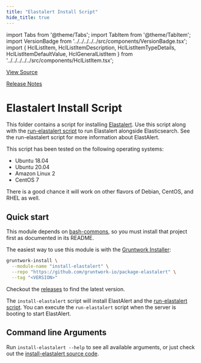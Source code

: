```yaml
---
title: "Elastalert Install Script"
hide_title: true
---
```


import Tabs from '@theme/Tabs';
import TabItem from '@theme/TabItem';
import VersionBadge from '../../../../../src/components/VersionBadge.tsx';
import { HclListItem, HclListItemDescription, HclListItemTypeDetails, HclListItemDefaultValue, HclGeneralListItem } from '../../../../../src/components/HclListItem.tsx';

<a href="https://github.com/gruntwork-io/terraform-aws-elk/tree/master/modules/install-elastalert" className="link-button" title="View the source code for this module in GitHub.">View Source</a>

<a href="https://github.com/gruntwork-io/terraform-aws-elk/releases?q=" className="link-button" title="Release notes for only the service catalog versions which impacted this service.">Release Notes</a>

# Elastalert Install Script

This folder contains a script for installing [Elastalert](https://github.com/Yelp/elastalert). Use this script along
with the [run-elastalert script](https://github.com/gruntwork-io/terraform-aws-elk/tree/master/modules/run-elastalert) to run Elastalert alongside Elasticsearch. See the run-elastalert script for more information about ElastAlert.

This script has been tested on the following operating systems:

*   Ubuntu 18.04
*   Ubuntu 20.04
*   Amazon Linux 2
*   CentOS 7

There is a good chance it will work on other flavors of Debian, CentOS, and RHEL as well.

## Quick start

This module depends on [bash-commons](https://github.com/gruntwork-io/bash-commons), so you must install that project
first as documented in its README.

The easiest way to use this module is with the [Gruntwork Installer](https://github.com/gruntwork-io/gruntwork-installer):

```bash
gruntwork-install \
  --module-name "install-elastalert" \
  --repo "https://github.com/gruntwork-io/package-elastalert" \
  --tag "<VERSION>"
```

Checkout the [releases](https://github.com/gruntwork-io/terraform-aws-elk/releases) to find the latest version.

The `install-elastalert` script will install ElastAlert and the [run-elastalert script](https://github.com/gruntwork-io/terraform-aws-elk/tree/master/modules/run-elastalert). You
can execute the `run-elastalert` script when the server is booting to start ElastAlert.

## Command line Arguments

Run `install-elastalert --help` to see all available arguments, or just check out the [install-elastalert source
code](https://github.com/gruntwork-io/terraform-aws-elk/tree/master/modules/install-elastalert/install.sh).


<!-- ##DOCS-SOURCER-START
{
  "originalSources": [
    "https://github.com/gruntwork-io/terraform-aws-elk/tree/modules/install-elastalert/readme.md",
    "https://github.com/gruntwork-io/terraform-aws-elk/tree/modules/install-elastalert/variables.tf",
    "https://github.com/gruntwork-io/terraform-aws-elk/tree/modules/install-elastalert/outputs.tf"
  ],
  "sourcePlugin": "module-catalog-api",
  "hash": "44fe644e86c2ffd04c9d764ca8ba99ca"
}
##DOCS-SOURCER-END -->
